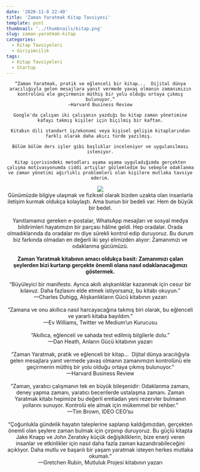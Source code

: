 ```yaml
---
date: '2020-11-8 22:40'
title: 'Zaman Yaratmak Kitap Tavsiyesi'
template: post
thumbnail: '../thumbnails/kitap.png'
slug: zaman-yaratmak-kitap
categories:
  - Kitap Tavsiyeleri
  - Girişimcilik
tags:
  - Kitap Tavsiyeleri
  - Startup
---
```

<center>


```
“Zaman Yaratmak, pratik ve eğlenceli bir kitap...  Dijital dünya aracılığıyla gelen mesajlara yanıt vermede yavaş olmanın zamanımızın kontrolünü ele geçirmenin müthiş bir yolu olduğu ortaya çıkmış bulunuyor.”
—Harvard Business Review

Google'da çalışan iki çalışanın yazdığı bu kitap zaman yönetimine kafayı takmış kişiler için biçilmiş bir kaftan.

Kitabın dili standart iş/ekonomi veya kişisel gelişim kitaplarından farklı olarak daha akıcı türde yazılmış. 

Bölüm bölüm ders işler gibi başlıklar inceleniyor ve uygulanılması isteniyor.

Kitap içerisindeki metodları aşama aşama uyguladığımda gerçekten çalışma motivasyonumda ciddi artışlar gözlemledim bu sebeple odaklanma ve zaman yönetimi ağırlıklı problemleri olan kişilere mutlaka tavsiye ederim.

```

<img src='https://i.dr.com.tr/cache/500x400-0/originals/0001874766001-1.jpg' style='max-height:300px; width:auto' />
<br />
Günümüzde bilgiye ulaşmak ve fiziksel olarak bizden uzakta olan insanlarla iletişim kurmak oldukça kolaylaştı. Ama bunun bir bedeli var. Hem de büyük bir bedel.<br>&nbsp;<br>Yanıtlamamız gereken e-postalar, WhatsApp mesajları ve sosyal medya bildirimleri hayatımızın bir parçası hâline geldi. Hep oradalar. Orada olmadıklarında da oradalar mı diye sürekli kontrol edip duruyoruz. Bu durum biz farkında olmadan en değerli iki şeyi elimizden alıyor: Zamanımızı ve odaklanma gücümüzü.<br>&nbsp;<br><strong>Zaman Yaratmak kitabının amacı oldukça basit: Zamanımızı çalan şeylerden bizi kurtarıp gerçekte önemli olana nasıl odaklanacağımızı göstermek.</strong><br>&nbsp;<br>“Büyüleyici bir manifesto. Ayrıca akıllı alışkanlıklar kazanmak için cesur bir kılavuz. Daha fazlasını elde etmek istiyorsanız, bu kitabı okuyun.”<br>—Charles Duhigg, Alışkanlıkların Gücü kitabının yazarı<br>&nbsp;<br>“Zamana ve onu akıllıca nasıl harcayacağına takmış biri olarak, bu eğlenceli ve yararlı kitaba bayıldım.”<br>—Ev Williams, Twitter ve Medium’un Kurucusu<br>&nbsp;<br>“Akıllıca, eğlenceli ve sahada test edilmiş bilgilerle dolu.”<br>—Dan Heath, Anların Gücü kitabının yazarı<br>&nbsp;<br>“Zaman Yaratmak, pratik ve eğlenceli bir kitap...&nbsp; Dijital dünya aracılığıyla gelen mesajlara yanıt vermede yavaş olmanın zamanımızın kontrolünü ele geçirmenin müthiş bir yolu olduğu ortaya çıkmış bulunuyor.”<br>—Harvard Business Review<br>&nbsp;<br>“Zaman, yaratıcı çalışmanın tek en büyük bileşenidir: Odaklanma zamanı, deney yapma zamanı, yaratıcı becerilerde ustalaşma zamanı. Zaman Yaratmak kitabı hepimize bu değerli emtiadan yeni rezervler bulmanın yollarını sunuyor. Kontrolü ele almak için mükemmel bir rehber.”<br>—Tim Brown, IDEO CEO’su<br>&nbsp;<br>“Çoğunlukla gündelik hayatın taleplerine saplanıp kaldığımızdan, gerçekten önemli olan şeylere zaman bulmak için çırpınıp duruyoruz. Bu güçlü kitapta Jake Knapp ve John Zeratsky küçük değişikliklerin, bize enerji veren insanlar ve etkinlikler için nasıl daha fazla zaman kazandırabileceğini açıklıyor. Daha mutlu ve başarılı bir yaşam yaratmak isteyen herkes mutlaka okumalı.”<br>—Gretchen Rubin, Mutluluk Projesi kitabının yazarı<br>


</center>
